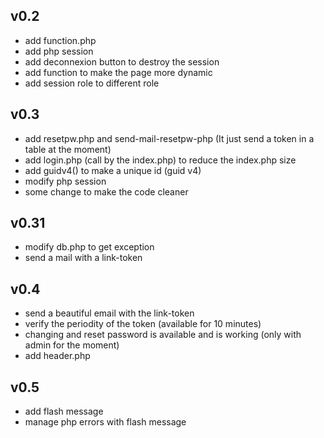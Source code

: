 ## v0.2

- add function.php
- add php session 
- add deconnexion button to destroy the session
- add function to make the page more dynamic
- add session role to different role

## v0.3

- add resetpw.php and send-mail-resetpw-php (It just send a token in a table at the moment)
- add login.php (call by the index.php) to reduce the index.php size
- add guidv4() to make a unique id (guid v4)
- modify php session
- some change to make the code cleaner

## v0.31

- modify db.php to get exception
- send a mail with a link-token

## v0.4

- send a beautiful email with the link-token 
- verify the periodity of the token (available for 10 minutes)
- changing and reset password is available and is working (only with admin for the moment)
- add header.php

## v0.5 

- add flash message 
- manage php errors with flash message



